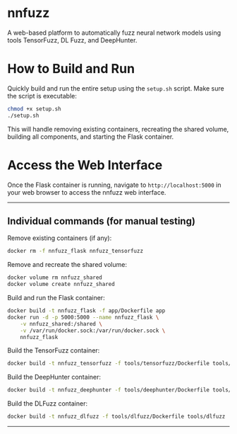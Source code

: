 # nnfuzz

A web-based platform to automatically fuzz neural network models using tools TensorFuzz, DL Fuzz, and DeepHunter.

# How to Build and Run

Quickly build and run the entire setup using the `setup.sh` script. Make sure the script is executable:

```bash
chmod +x setup.sh
./setup.sh
```

This will handle removing existing containers, recreating the shared volume, building all components, and starting the Flask container.

# Access the Web Interface

Once the Flask container is running, navigate to `http://localhost:5000` in your web browser to access the nnfuzz web interface.

---

## Individual commands (for manual testing)

Remove existing containers (if any):
```bash
docker rm -f nnfuzz_flask nnfuzz_tensorfuzz
```

Remove and recreate the shared volume:
```bash
docker volume rm nnfuzz_shared
docker volume create nnfuzz_shared
```

Build and run the Flask container:
```bash
docker build -t nnfuzz_flask -f app/Dockerfile app
docker run -d -p 5000:5000 --name nnfuzz_flask \
    -v nnfuzz_shared:/shared \
    -v /var/run/docker.sock:/var/run/docker.sock \
    nnfuzz_flask
```

Build the TensorFuzz container:
```bash
docker build -t nnfuzz_tensorfuzz -f tools/tensorfuzz/Dockerfile tools/tensorfuzz
```

Build the DeepHunter container:
```bash
docker build -t nnfuzz_deephunter -f tools/deephunter/Dockerfile tools/deephunter
```

Build the DLFuzz container:
```bash
docker build -t nnfuzz_dlfuzz -f tools/dlfuzz/Dockerfile tools/dlfuzz
```

---

